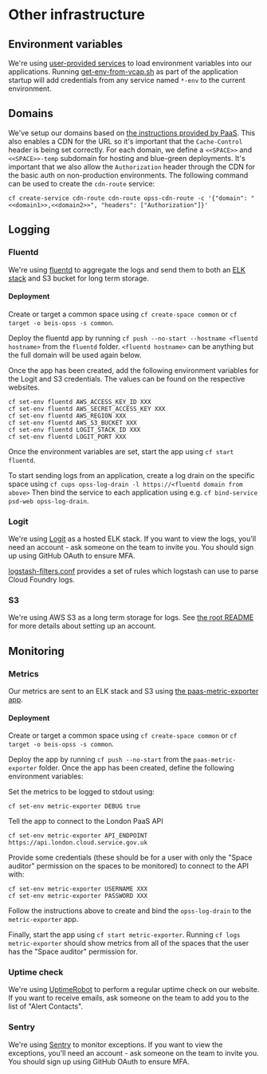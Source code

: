 # Other infrastructure

## Environment variables

We're using [user-provided services](https://docs.cloudfoundry.org/devguide/services/user-provided.html#deliver-service-credentials-to-an-app) to load environment variables into our applications.
Running [get-env-from-vcap.sh](./env/get-env-from-vcap.sh) as part of the application startup will add credentials from any service named `*-env` to the current environment.


## Domains

We've setup our domains based on [the instructions provided by PaaS](https://docs.cloud.service.gov.uk/deploying_services/use_a_custom_domain).
This also enables a CDN for the URL so it's important that the `Cache-Control` header is being set correctly.
For each domain, we define a `<<SPACE>>` and `<<SPACE>>-temp` subdomain for hosting and blue-green deployments.
It's important that we also allow the `Authorization` header through the CDN for the basic auth on non-production environments.
The following command can be used to create the `cdn-route` service:

    cf create-service cdn-route cdn-route opss-cdn-route -c '{"domain": "<<domain1>>,<<domain2>>", "headers": ["Authorization"]}'


## Logging

### Fluentd

We're using [fluentd](https://www.fluentd.org/) to aggregate the logs and send them to both an [ELK stack](https://www.elastic.co/elk-stack) and S3 bucket for long term storage.

#### Deployment

Create or target a common space using `cf create-space common` or `cf target -o beis-opss -s common`.

Deploy the fluentd app by running `cf push --no-start --hostname <fluentd hostname>` from the `fluentd` folder.
`<fluentd hostname>` can be anything but the full domain will be used again below.

Once the app has been created, add the following environment variables for the Logit and S3 credentials.
The values can be found on the respective websites.

    cf set-env fluentd AWS_ACCESS_KEY_ID XXX
    cf set-env fluentd AWS_SECRET_ACCESS_KEY XXX
    cf set-env fluentd AWS_REGION XXX
    cf set-env fluentd AWS_S3_BUCKET XXX
    cf set-env fluentd LOGIT_STACK_ID XXX
    cf set-env fluentd LOGIT_PORT XXX

Once the environment variables are set, start the app using `cf start fluentd`.

To start sending logs from an application, create a log drain on the specific space using `cf cups opss-log-drain -l https://<fluentd domain from above>`
Then bind the service to each application using e.g. `cf bind-service psd-web opss-log-drain`.


### Logit

We're using [Logit](https://logit.io) as a hosted ELK stack.
If you want to view the logs, you'll need an account - ask someone on the team to invite you.
You should sign up using GitHub OAuth to ensure MFA.

[logstash-filters.conf](./logstash-filters.conf) provides a set of rules which logstash can use to parse Cloud Foundry logs.


### S3

We're using AWS S3 as a long term storage for logs.
See [the root README](../README.md#amazon-web-services) for more details about setting up an account.


## Monitoring

### Metrics

Our metrics are sent to an ELK stack and S3 using [the paas-metric-exporter app](./paas-metric-exporter).


#### Deployment

Create or target a common space using `cf create-space common` or `cf target -o beis-opss -s common`.

Deploy the app by running `cf push --no-start` from the `paas-metric-exporter` folder.
Once the app has been created, define the following environment variables:

Set the metrics to be logged to stdout using:
    
    cf set-env metric-exporter DEBUG true

Tell the app to connect to the London PaaS API

    cf set-env metric-exporter API_ENDPOINT https://api.london.cloud.service.gov.uk

Provide some credentials (these should be for a user with only the "Space auditor" permission on the spaces to be monitored) to connect to the API with:

    cf set-env metric-exporter USERNAME XXX
    cf set-env metric-exporter PASSWORD XXX

Follow the instructions above to create and bind the `opss-log-drain` to the `metric-exporter` app.

Finally, start the app using `cf start metric-exporter`.
Running `cf logs metric-exporter` should show metrics from all of the spaces that the user has the "Space auditor" permission for.


### Uptime check

We're using [UptimeRobot](https://uptimerobot.com) to perform a regular uptime check on our website.
If you want to receive emails, ask someone on the team to add you to the list of "Alert Contacts".


### Sentry

We're using [Sentry](https://sentry.io) to monitor exceptions.
If you want to view the exceptions, you'll need an account - ask someone on the team to invite you.
You should sign up using GitHub OAuth to ensure MFA.
